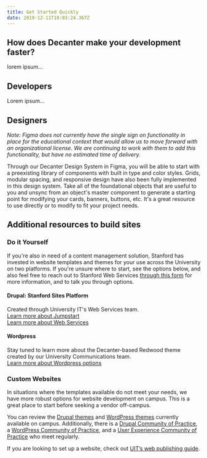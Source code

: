 ```yaml
---
title: Get Started Quickly
date: 2019-12-11T18:03:24.367Z
---
```

## How does Decanter make your development faster?

lorem ipsum...

## Developers

Lorem ipsum...

## Designers

_Note: Figma does not currently have the single sign on functionality in place for the educational context that would allow us to move forward with an organizational license. We are continuing to work with them to add this functionality, but have no estimated time of delivery._

Through our Decanter Design System in Figma, you will be able to start with a preexisting library of components with built in type and color styles. Grids, modular spacing, and responsive design have also been fully implemented in this design system. Take all of the foundational objects that are useful to you and unsync from an object's master component to generate a starting point for modifying your cards, banners, buttons, etc. It's a great resource to use directly or to modify to fit your project needs. 

## Additional resources to build sites

### Do it Yourself

If you're also in need of a content management solution, Stanford has invested in website templates and themes for your use across the University on two platforms. If you're unsure where to start, see the options below, and also feel free to reach out to Stanford Web Services [through this form](https://docs.google.com/forms/u/1/d/e/1FAIpQLSdZ8N06DW8LOKdGlcCfUIF8q8rQILh4A697qR5SoZ6-eWfG7g/viewform) for more information, and to talk you through options. 

#### Drupal: Stanford Sites Platform

Created through University IT's Web Services team. \
[Learn more about Jumpstart](https://sites.stanford.edu/)\
[Learn more about Web Services](https://uit.stanford.edu/sws)

#### Wordpress

Stay tuned to learn more about the Decanter-based Redwood theme created by our University Communications team. \
[Learn more about Wordpress options](https://identity.stanford.edu/web-mobile.html)

### Custom Websites

In situations where the templates available do not meet your needs, we have more robust options for website development on campus. This is a great place to start before seeking a vendor off-campus.

You can review the [Drupal themes](https://drupalthemes.stanford.edu/) and [WordPress themes](http://wordpressthemes.stanford.edu/) currently available on campus. Additionally, there is a [Drupal Community of Practice](https://opensource.stanford.edu/drupallers-cop), a [WordPress Community of Practice](http://wpcop.stanford.edu/), and a [User Experience Community of Practice](https://ux.stanford.edu/) who meet regularly.

If you are looking to set up a website, check out [UIT’s web publishing guide](https://uit.stanford.edu/guide/website).
